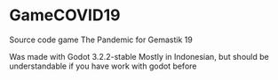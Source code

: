 # GameCOVID19
Source code game The Pandemic for Gemastik 19

Was made with Godot 3.2.2-stable
Mostly in Indonesian, but should be understandable if you have work with godot before
